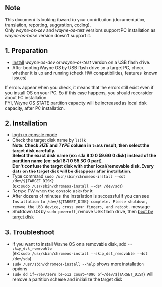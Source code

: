 ## Note
This document is looking foward to your contribution (documentation, translation, reporting, suggestion, coding).
<br>Only _wayne-os-dev_ and _wayne-os-test_ versions support PC installation as _wayne-os-base_ version doesn't support it.

## 1. Preparation
- [Install](https://gitlab.com/wayne-inc/wayneos/-/blob/master/docs/en/how-to/installing_wayne_os_on_a_usb_flash_drive.md) _wayne-os-dev_ or _wayne-os-test_ version on a USB flash drive.
- After booting Wayne OS by USB flash drive on a target PC, check whether it is up and running (check HW compatibilities, features, known issues)  
<p>If errors appear when you check, it means that the errors still exist even if you install OS on your PC. So if this case happens, you should reconsider about PC installation.
<br>FYI, Wayne OS STATE partition capacity will be increased as local disk capacity, after PC installation.

## 2. Installation
- [login to console mode](https://gitlab.com/wayne-inc/wayneos/-/blob/master/docs/en/how-to/using_shell.md)
- Check the target disk name by `lsblk`
<br>**Note: Check _SIZE_ and _TYPE_ column in `lsblk` result, then select the target disk carefully.**
<br>**Select the exact disk name (ex: sda 8:0 0 59.6G 0 disk) instead of the partition name (ex: sda1 8:1 0 55.3G 0 part).**
<br>**Don't confuse the target disk with other local/removable disk. Every data on the target disk will be disappear after installation.**
- Type command `sudo /usr/sbin/chromeos-install --dst /dev/${TARGET_DISK}` 
<br>(ex: `sudo /usr/sbin/chromeos-install --dst /dev/sda`)
- Retype PW when the console asks for it
- After dozens of minutes, the installation is successful if you can see `Installation to /dev/${TARGET_DISK} complete. Please shutdown, remove the USB device, cross your fingers, and reboot.` message
- Shutdown OS by `sudo poweroff`, remove USB flash drive, then [boot by target disk](https://gitlab.com/wayne-inc/wayneos/-/blob/master/docs/en/how-to/booting_wayne_os.md)

## 3. Troubleshoot
- If you want to install Wayne OS on a removable disk, add `--skip_dst_removable`
<br> (ex: `sudo /usr/sbin/chromeos-install --skip_dst_removable --dst /dev/sda`)
- `sudo /usr/sbin/chromeos-install --help` shows more installation options
- `sudo dd if=/dev/zero bs=512 count=4096 of=/dev/${TARGET_DISK}` will remove a partition scheme and initialize the target disk
